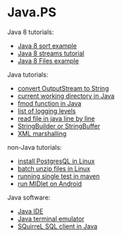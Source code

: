 Java.PS
=======

Java 8 tutorials:
* [Java 8 sort example](java-8-sort)
* [Java 8 streams tutorial](java-8-streams)
* [Java 8 Files example](java-8-files)

Java tutorials:

* [convert OutputStream to String](convert-OutputStream-to-String)
* [current working directory in Java](current-working-directory-in-Java)
* [fmod function in Java](fmod-function-in-java)
* [list of logging levels](logging-levels)
* [read file in java line by line](read-file-in-java-line-by-line)
* [StringBuilder or StringBuffer](StringBuilder-or-StringBuffer)
* [XML marshalling](XML-marshalling)

non-Java tutorials:
* [install PostgresQL in Linux](install-postgresql-in-Linux)
* [batch unzip files in Linux](Linux-batch-unzip-files)
* [running single test in maven](maven-running-single-test)
* [run MIDlet on Android](run-MIDlet-on-Android)

Java software:
* [Java IDE](java-ide)
* [Java terminal emulator](java-terminal-emulator)
* [SQuirreL SQL client in Java](squirreL-sql)
